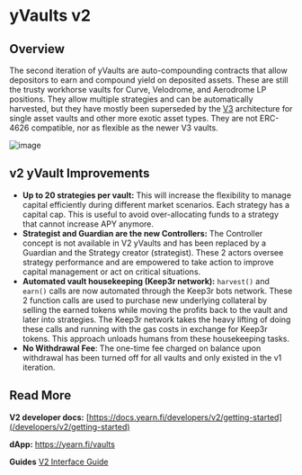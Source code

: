 # yVaults v2

## Overview

The second iteration of yVaults are auto-compounding contracts that allow depositors to earn and compound yield on deposited assets. These are still the trusty workhorse vaults for Curve, Velodrome, and Aerodrome LP positions. They allow multiple strategies and can be automatically harvested, but they have mostly been superseded by the [V3](./v3) architecture for single asset vaults and other more exotic asset types. They are not ERC-4626 compatible, nor as flexible as the newer V3 vaults.

![image](/img/diagrams/yvaults-v2.png)

## v2 yVault Improvements

- **Up to 20 strategies per vault:** This will increase the flexibility to manage capital efficiently during different market scenarios. Each strategy has a capital cap. This is useful to avoid over-allocating funds to a strategy that cannot increase APY anymore.
- **Strategist and Guardian are the new Controllers:** The Controller concept is not available in V2 yVaults and has been replaced by a Guardian and the Strategy creator \(strategist\). These 2 actors oversee strategy performance and are empowered to take action to improve capital management or act on critical situations.
- **Automated vault housekeeping \(Keep3r network\):** `harvest()` and `earn()` calls are now automated through the Keep3r bots network. These 2 function calls are used to purchase new underlying collateral by selling the earned tokens while moving the profits back to the vault and later into strategies. The Keep3r network takes the heavy lifting of doing these calls and running with the gas costs in exchange for Keep3r tokens. This approach unloads humans from these housekeeping tasks.
- **No Withdrawal Fee**: The one-time fee charged on balance upon withdrawal has been turned off for all vaults and only existed in the v1 iteration.

## Read More

**V2 developer docs:** <PrettyLink>[https://docs.yearn.fi/developers/v2/getting-started](/developers/v2/getting-started)</PrettyLink>

**dApp:** <PrettyLink>https://yearn.fi/vaults</PrettyLink>

**Guides** <PrettyLink>[V2 Interface Guide](/getting-started/guides/using-yearn-v2)</PrettyLink>
